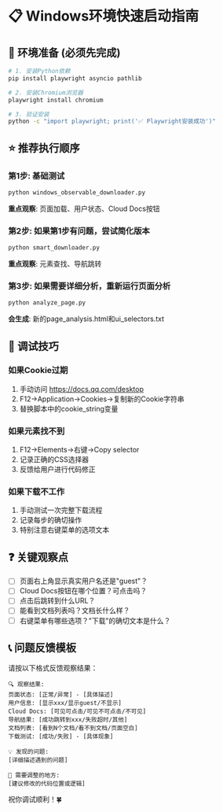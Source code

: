 # 📋 Windows环境快速启动指南

## 🚀 环境准备 (必须先完成)

```bash
# 1. 安装Python依赖
pip install playwright asyncio pathlib

# 2. 安装Chromium浏览器
playwright install chromium

# 3. 验证安装
python -c "import playwright; print('✅ Playwright安装成功')"
```

## ⭐ 推荐执行顺序

### 第1步: 基础测试
```bash
python windows_observable_downloader.py
```
**重点观察**: 页面加载、用户状态、Cloud Docs按钮

### 第2步: 如果第1步有问题，尝试简化版本
```bash  
python smart_downloader.py
```
**重点观察**: 元素查找、导航跳转

### 第3步: 如果需要详细分析，重新运行页面分析
```bash
python analyze_page.py
```
**会生成**: 新的page_analysis.html和ui_selectors.txt

## 🔧 调试技巧

### 如果Cookie过期
1. 手动访问 https://docs.qq.com/desktop
2. F12→Application→Cookies→复制新的Cookie字符串
3. 替换脚本中的cookie_string变量

### 如果元素找不到
1. F12→Elements→右键→Copy selector
2. 记录正确的CSS选择器
3. 反馈给用户进行代码修正

### 如果下载不工作
1. 手动测试一次完整下载流程
2. 记录每步的确切操作
3. 特别注意右键菜单的选项文本

## ❓ 关键观察点

- [ ] 页面右上角显示真实用户名还是"guest"？
- [ ] Cloud Docs按钮在哪个位置？可点击吗？
- [ ] 点击后跳转到什么URL？
- [ ] 能看到文档列表吗？文档长什么样？
- [ ] 右键菜单有哪些选项？"下载"的确切文本是什么？

## 📞 问题反馈模板

请按以下格式反馈观察结果：

```
🔍 观察结果:
页面状态: [正常/异常] - [具体描述]
用户信息: [显示xxx/显示guest/不显示]  
Cloud Docs: [可见可点击/可见不可点击/不可见]
导航结果: [成功跳转到xxx/失败超时/其他]
文档列表: [看到N个文档/看不到文档/页面空白]
下载测试: [成功/失败] - [具体现象]

💡 发现的问题:
[详细描述遇到的问题]

🎯 需要调整的地方:
[建议修改的代码位置或逻辑]
```

祝你调试顺利！🍀